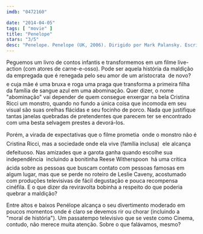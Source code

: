 ```yaml
---
imdb: "0472160"

date: "2014-04-05"
tags: [ "movie" ]
title: "Penelope"
stars: "3/5"
desc: "Penelope. Penelope (UK, 2006). Dirigido por Mark Palansky. Escrito por Leslie Caveny. Com Richard E. Grant, Catherine O'Hara, Nick Prideaux, Michael Feast, Christina Ricci, Ronni Ancona, Simon Woods, Paul Herbert, Simon Chandler."
---
```

Peguemos um livro de contos infantis e transformemos em um filme live-action (com atores de carne-e-osso). Pode ser aquela história da maldição da empregada que é renegada pelo seu amor de um aristocrata  de novo?  e cuja mãe é uma bruxa e roga uma praga que transforma a primeira filha da família de sangue azul em uma abominação. Quer dizer, o nome "abominação" vai depender de quem consegue enxergar na bela Cristina Ricci um monstro, quando no fundo a única coisa que incomoda em seu visual são suas orelhas flácidas e seu focinho de porco. Nada que justifique tantas janelas quebradas de pretendentes que parecem ter se encontrado com uma besta selvagem prestes a devorá-los.

Porém, a virada de expectativas que o filme prometia  onde o monstro não é Cristina Ricci, mas a sociedade onde ela vive (família inclusa)  ele alcança defeituoso. Nas amizades que a garota ganha quando escolhe sua independência  incluindo a bonitinha Reese Witherspoon  há uma crítica ácida sobre as pessoas que buscam contato com pessoas famosas em algum lugar, mas que se perde no roteiro de Leslie Caveny, acostumado com produções televisivas de fácil degustação e pouca recompensa cinéfila. E o que dizer da reviravolta bobinha a respeito do que poderia quebrar a maldição?

Entre altos e baixos Penélope alcança o seu divertimento moderado em poucos momentos onde é claro se devemos rir ou chorar (incluindo a "moral de história"). Um passatempo televisivo que se veste como Cinema, contudo, não merece muita atenção. Sobre o que falávamos, mesmo?
